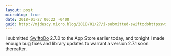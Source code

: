 ```yaml
---
layout: post
microblog: true
date: 2018-01-27 00:22 -0400
guid: http://mjdescy.micro.blog/2018/01/27/i-submitted-swiftodohttpsswiftodoappcom.html
---
```

I submitted [SwiftoDo](https://swiftodoapp.com) 2.7.0 to the App Store earlier today, and tonight I made enough bug fixes and library updates to warrant a version 2.7.1 soon thereafter.
